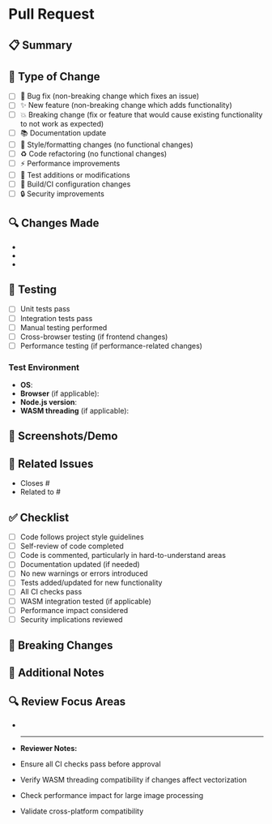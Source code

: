 # Pull Request

## 📋 Summary

<!-- Provide a brief description of the changes in this PR -->

## 🎯 Type of Change

<!-- Mark the relevant option with an x -->

- [ ] 🐛 Bug fix (non-breaking change which fixes an issue)
- [ ] ✨ New feature (non-breaking change which adds functionality)
- [ ] 💥 Breaking change (fix or feature that would cause existing functionality to not work as expected)
- [ ] 📚 Documentation update
- [ ] 🎨 Style/formatting changes (no functional changes)
- [ ] ♻️ Code refactoring (no functional changes)
- [ ] ⚡ Performance improvements
- [ ] 🧪 Test additions or modifications
- [ ] 🔧 Build/CI configuration changes
- [ ] 🔒 Security improvements

## 🔍 Changes Made

<!-- List the specific changes made in this PR -->

-
-
-

## 🧪 Testing

<!-- Describe how you tested your changes -->

- [ ] Unit tests pass
- [ ] Integration tests pass
- [ ] Manual testing performed
- [ ] Cross-browser testing (if frontend changes)
- [ ] Performance testing (if performance-related changes)

### Test Environment

<!-- Describe your test setup -->

- **OS**:
- **Browser** (if applicable):
- **Node.js version**:
- **WASM threading** (if applicable):

## 📸 Screenshots/Demo

<!-- If this is a UI change, provide before/after screenshots or a demo -->

## 🔗 Related Issues

<!-- Link any related issues -->

- Closes #
- Related to #

## ✅ Checklist

<!-- Mark completed items with an x -->

- [ ] Code follows project style guidelines
- [ ] Self-review of code completed
- [ ] Code is commented, particularly in hard-to-understand areas
- [ ] Documentation updated (if needed)
- [ ] No new warnings or errors introduced
- [ ] Tests added/updated for new functionality
- [ ] All CI checks pass
- [ ] WASM integration tested (if applicable)
- [ ] Performance impact considered
- [ ] Security implications reviewed

## 🚨 Breaking Changes

<!-- If this PR introduces breaking changes, describe them here -->
<!-- Include migration instructions if applicable -->

## 📝 Additional Notes

<!-- Any additional information, context, or notes for reviewers -->

## 🔍 Review Focus Areas

<!-- Highlight specific areas where you'd like focused review -->

-
- ***

  **Reviewer Notes:**

- Ensure all CI checks pass before approval
- Verify WASM threading compatibility if changes affect vectorization
- Check performance impact for large image processing
- Validate cross-platform compatibility
